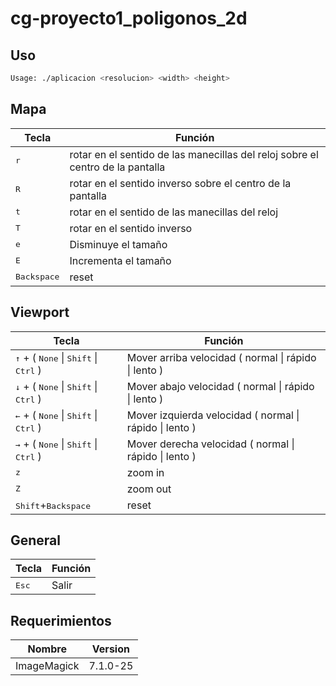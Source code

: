 # cg-proyecto1_poligonos_2d


## Uso

```bash
Usage: ./aplicacion <resolucion> <width> <height>
```

## Mapa
|Tecla|Función|
|---|---|
| <kbd>r</kbd>  | rotar en el sentido de las manecillas del reloj sobre el centro de la pantalla |
| <kbd>R</kbd>  | rotar en el sentido inverso sobre el centro de la pantalla |
| <kbd>t</kbd>  | rotar en el sentido de las manecillas del reloj|
| <kbd>T</kbd>  | rotar en el sentido inverso |
| <kbd>e</kbd>  | Disminuye el tamaño |
| <kbd>E</kbd>  | Incrementa el tamaño |
| <kbd>Backspace</kbd>  | reset |


## Viewport
|Tecla|Función|
|---|---|
| <kbd>&uarr;</kbd> + ( <kbd>None</kbd> \| <kbd>Shift</kbd> \| <kbd>Ctrl</kbd> )  | Mover arriba velocidad ( normal \| rápido \| lento ) |
| <kbd>&darr;</kbd> + ( <kbd>None</kbd> \| <kbd>Shift</kbd> \| <kbd>Ctrl</kbd> )  | Mover abajo velocidad ( normal \| rápido \| lento ) |
| <kbd>&larr;</kbd> + ( <kbd>None</kbd> \| <kbd>Shift</kbd> \| <kbd>Ctrl</kbd> )  | Mover izquierda velocidad ( normal \| rápido \| lento ) |
| <kbd>&rarr;</kbd> + ( <kbd>None</kbd> \| <kbd>Shift</kbd> \| <kbd>Ctrl</kbd> )  | Mover derecha velocidad ( normal \| rápido \| lento ) |
| <kbd>z</kbd>  | zoom in |
| <kbd>Z</kbd>  | zoom out |
| <kbd>Shift</kbd>+<kbd>Backspace</kbd>  | reset |


## General

|Tecla|Función|
|---|---|
| <kbd>Esc</kbd>  | Salir |

## Requerimientos

|Nombre|Version|
|---|---|
|ImageMagick|7.1.0-25|